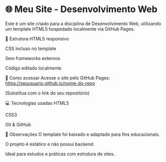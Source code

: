 <h1> 🌐 Meu Site - Desenvolvimento Web </h1>
Este é um site criado para a disciplina de Desenvolvimento Web, utilizando um template HTML5 hospedado localmente via GitHub Pages.

📁 Estrutura
HTML5 responsivo

CSS incluso no template

Sem frameworks externos

Código editado localmente

🚀 Como acessar
Acesse o site pelo GitHub Pages:
https://seuusuario.github.io/nome-do-repo

(Substitua com o link do seu repositório)

💻 Tecnologias usadas
HTML5

CSS3

Git & GitHub

📌 Observações
O template foi baixado e adaptado para fins educacionais.

O projeto é estático e não possui backend.

Ideal para estudos e práticas com estrutura de sites.

